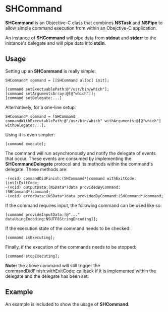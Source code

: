 SHCommand
=========

**SHCommand** is an Objective-C class that combines **NSTask** and **NSPipe** to allow simple command execution from within an Obejctive-C application.

An instance of **SHCommand** will pipe data from **stdout** and **stderr** to the instance's delegate and will pipe data into **stdin**.

Usage
-----

Setting up an **SHCommand** is really simple:

	SHCommand* command = [[SHCommand alloc] init];

	[command setExectuablePath:@"/usr/bin/which"];
	[command setArgumentsArray:@[@"which"]];
	[command setDelegate:...]

Alternatively, for a one-line setup:

	SHCommand* command = [SHCommand commandWithExecutablePath:@"/usr/bin/which" withArguments:@[@"which"] withDelegate:...];

Using it is even simpler:

	[command execute];

The command will run asynchronously and notify the delegate of events that occur. These events are consumed by implementing the **SHCommandDelegate** protocol and its methods within the command's delegate. These methods are:

	-(void) commandDidFinish:(SHCommand*)command withExitCode:(int)iExitCode;
	-(void) outputData:(NSData*)data providedByCommand:(SHCommand*)command;
	-(void) errorData:(NSData*)data providedByCommand:(SHCommand*)command;

If the command requires input, the following command can be used like so:

	[command provideInputData:[@"..." dataUsingEncoding:NSUTF8StringEncoding]];

If the execution state of the command needs to be checked:

	[command isExecuting];

Finally, if the execution of the commands needs to be stopped:

	[command stopExecuting];

**Note:** the above command will still trigger the commandDidFinish:withExitCode: callback if it is implemented within the delegate and the delegate has been set.

Example
-------

An example is included to show the usage of **SHCommand**.
